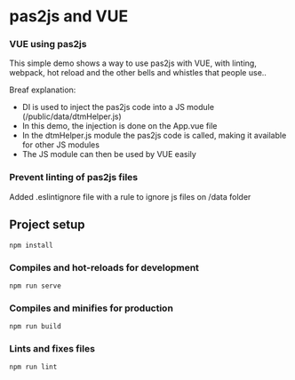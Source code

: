 # pas2js and VUE

### VUE using pas2js 
This simple demo shows a way to use pas2js with VUE, with linting, webpack, hot reload and the other bells and whistles that people use..

Breaf explanation:
- DI is used to inject the pas2js code into a JS module (/public/data/dtmHelper.js)
- In this demo, the injection is done on the App.vue file
- In the dtmHelper.js module the pas2js code is called, making it available for other JS modules
- The JS module can then be used by VUE easily

### Prevent linting of pas2js files
Added .eslintignore file with a rule to ignore js files on /data folder




## Project setup
```
npm install
```

### Compiles and hot-reloads for development
```
npm run serve
```

### Compiles and minifies for production
```
npm run build
```

### Lints and fixes files
```
npm run lint
```